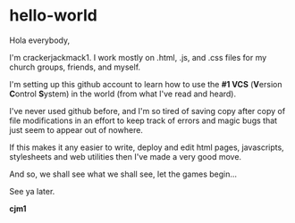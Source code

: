 # hello-world
Hola everybody, 

I'm crackerjackmack1. I work mostly on .html, .js, and .css files for my church groups, friends, and myself.

I'm setting up this github account to learn how to use the <b>#1 VCS</b> (<b>V</b>ersion <b>C</b>ontrol <b>S</b>ystem) in the world (from what I've read and heard).

I've never used github before, and I'm so tired of saving copy after copy of file modifications in an effort to keep track of errors and magic bugs that just seem to appear out of nowhere.

If this makes it any easier to write, deploy and edit html pages, javascripts, stylesheets and web utilities then I've made a very good move.

And so, we shall see what we shall see, let the games begin...

See ya later.

<b>cjm1</b>
